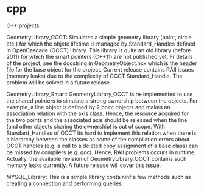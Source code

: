 # cpp
C++ projects

>
>
>
>
GeometryLibrary_OCCT:
Simulates a simple geometry library (point, circle etc.) for which the objetc lifetime is managed by Standard_Handles defined in OpenCascade (OCCT) library.
This library is quite an old library (before 2011) for which the smart pointers (C++11) are not published yet.
Fr details of the project, see the docstring in GeometryObject.hxx which is the header file for the base object for the project.
Current release contains RAII issues (memory leaks) due to the complexity of OCCT Standard_Handle.
The problem will be solved in a future release.

>
>
>
>
GeometryLibrary_Smart:
GeometryLibrary_OCCT is re-implemented to use the shared pointers to simulate a strong ownership between the objects.
For example, a line object is defined by 2 point objects and makes an association relation with the axis class.
Hence, the resource acquired for the two points and the associated axis should be released when the line (and other objects sharing the ownership) is out of scope.
With Standard_Handles of OCCT its hard to implement this relation when there is a hierarchy between the classes
as some of the compilation errors about OCCT handles (e.g. a call to a deleted copy assignment of a base class) can be missed by compilers (e.g. gcc).
Hence, RAII problems occurs in runtime.
Actually, the available revision of GeometryLibrary_OCCT contains such memory leaks currently.
A future release will cover this issue.

>
>
>
MYSQL_Library:
This is a simple library containinf a few methods such as creating a connection and performing queries.
